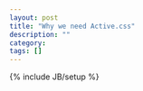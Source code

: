 ```yaml
---
layout: post
title: "Why we need Active.css"
description: ""
category: 
tags: []
---
```

{% include JB/setup %}
